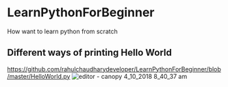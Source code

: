# LearnPythonForBeginner
How want to learn python from scratch

## Different ways of printing Hello World
https://github.com/rahulchaudharydeveloper/LearnPythonForBeginner/blob/master/HelloWorld.py
![editor - canopy 4_10_2018 8_40_37 am](https://user-images.githubusercontent.com/30838739/38534289-0a1174c2-3c9b-11e8-91bd-ab946697dfb3.png)

